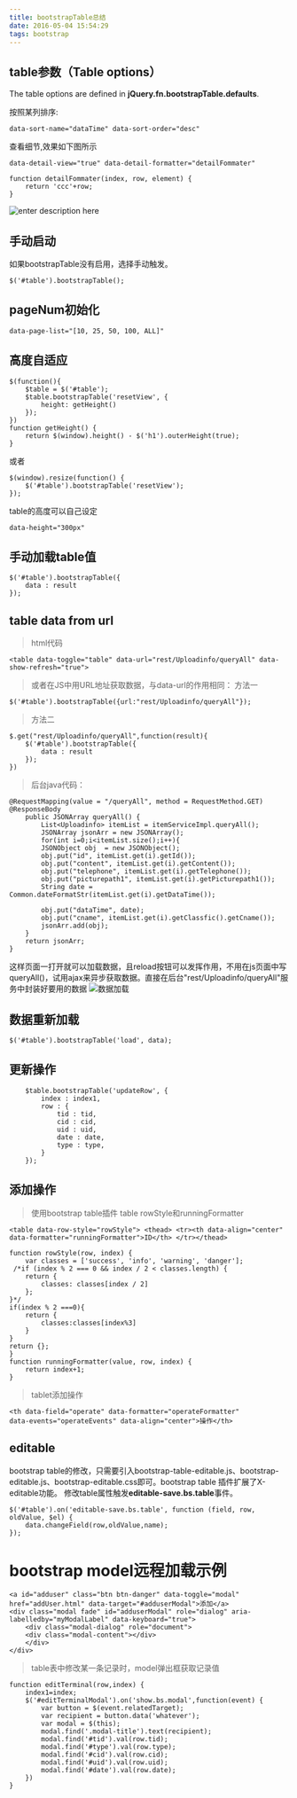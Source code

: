 ```yaml
---
title: bootstrapTable总结
date: 2016-05-04 15:54:29
tags: bootstrap
---
```


## table参数（Table options）
The table options are defined in **jQuery.fn.bootstrapTable.defaults**.

按照某列排序:

    data-sort-name="dataTime" data-sort-order="desc"
   
查看细节,效果如下图所示

    data-detail-view="true" data-detail-formatter="detailFommater"

    function detailFommater(index, row, element) {
    	return 'ccc'+row;
    }

![enter description here][1]
## 手动启动
如果bootstrapTable没有启用，选择手动触发。

    $('#table').bootstrapTable();
## pageNum初始化

    data-page-list="[10, 25, 50, 100, ALL]"

## 高度自适应

    $(function(){
    	$table = $('#table');
    	$table.bootstrapTable('resetView', {
    	    height: getHeight()
        });
    })
    function getHeight() {
        return $(window).height() - $('h1').outerHeight(true);
    }
或者

    $(window).resize(function() {
        $('#table').bootstrapTable('resetView');
    });
table的高度可以自己设定
    
    data-height="300px"
## 手动加载table值

    $('#table').bootstrapTable({
    	data : result
    });
## table data from url

> html代码


    <table data-toggle="table" data-url="rest/Uploadinfo/queryAll" data-show-refresh="true">
> 或者在JS中用URL地址获取数据，与data-url的作用相同：
> 方法一


    $('#table').bootstrapTable({url:"rest/Uploadinfo/queryAll"});
> 方法二


    $.get("rest/Uploadinfo/queryAll",function(result){
    	$('#table').bootstrapTable({
    		data : result
    	});
    })
> 后台java代码：


    @RequestMapping(value = "/queryAll", method = RequestMethod.GET)
    @ResponseBody
        public JSONArray queryAll() {
        	List<Uploadinfo> itemList = itemServiceImpl.queryAll();
        	JSONArray jsonArr = new JSONArray();
        	for(int i=0;i<itemList.size();i++){
    		JSONObject obj  = new JSONObject();
    		obj.put("id", itemList.get(i).getId());
    		obj.put("content", itemList.get(i).getContent());
    		obj.put("telephone", itemList.get(i).getTelephone());
    		obj.put("picturepath1", itemList.get(i).getPicturepath1());
    		String date = Common.dateFormatStr(itemList.get(i).getDataTime()); 
    		
    		obj.put("dataTime", date);
    		obj.put("cname", itemList.get(i).getClassfic().getCname());
    		jsonArr.add(obj);
    	}
    	return jsonArr;
    }
这样页面一打开就可以加载数据，且reload按钮可以发挥作用，不用在js页面中写queryAll()，试用ajax来异步获取数据。直接在后台"rest/Uploadinfo/queryAll"服务中封装好要用的数据
![数据加载][2]

## 数据重新加载


    $('#table').bootstrapTable('load', data);
  
## 更新操作
```
	$table.bootstrapTable('updateRow', {
		index : index1,
		row : {
			tid : tid,
			cid : cid,
			uid : uid,
			date : date,
			type : type,
		}
	});
```
## 添加操作

>使用bootstrap table插件
>table rowStyle和runningFormatter


    <table data-row-style="rowStyle"> <thead> <tr><th data-align="center" data-formatter="runningFormatter">ID</th> </tr></thead>

    function rowStyle(row, index) {
    	var classes = ['success', 'info', 'warning', 'danger'];
     /*if (index % 2 === 0 && index / 2 < classes.length) {
        return {
            classes: classes[index / 2]
        };
    }*/
    if(index % 2 ===0){
    	return {
    		classes:classes[index%3]
    	}
    }
    return {};
    }
    function runningFormatter(value, row, index) {
        return index+1;
    }


> tablet添加操作


    <th data-field="operate" data-formatter="operateFormatter"
    data-events="operateEvents" data-align="center">操作</th>

## editable
bootstrap table的修改，只需要引入bootstrap-table-editable.js、bootstrap-editable.js、bootstrap-editable.css即可。bootstrap table 插件扩展了X-editable功能。
修改table属性触发**editable-save.bs.table**事件。

    $('#table').on('editable-save.bs.table', function (field, row, oldValue, $el) {
    	data.changeField(row,oldValue,name);
    });
# bootstrap model远程加载示例 #

    <a id="adduser" class="btn btn-danger" data-toggle="modal"	href="addUser.html" data-target="#adduserModal">添加</a>
    <div class="modal fade" id="adduserModal" role="dialog" aria-labelledby="myModalLabel" data-keyboard="true">
        <div class="modal-dialog" role="document">
        <div class="modal-content"></div>
        </div>
    </div>
  

> table表中修改某一条记录时，model弹出框获取记录值


    function editTerminal(row,index) {
    	index1=index;
    	$('#editTerminalModal').on('show.bs.modal',function(event) {
    		var button = $(event.relatedTarget);
    		var recipient = button.data('whatever');
    		var modal = $(this);
    		modal.find('.modal-title').text(recipient);
    		modal.find('#tid').val(row.tid);
    		modal.find('#type').val(row.type);
    		modal.find('#cid').val(row.cid);
    		modal.find('#uid').val(row.uid);
    		modal.find('#date').val(row.date);
    	})
    }


  [1]: ./images/Image%201.png "Image 1.png"
  [2]: ./images/2.png "2.png"